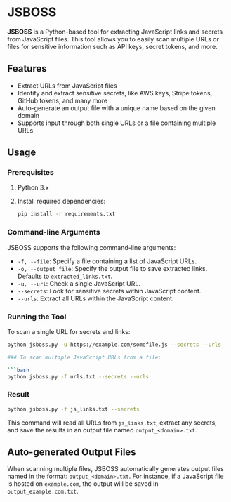 # JSBOSS

**JSBOSS** is a Python-based tool for extracting JavaScript links and secrets from JavaScript files. This tool allows you to easily scan multiple URLs or files for sensitive information such as API keys, secret tokens, and more.

## Features

- Extract URLs from JavaScript files
- Identify and extract sensitive secrets, like AWS keys, Stripe tokens, GitHub tokens, and many more
- Auto-generate an output file with a unique name based on the given domain
- Supports input through both single URLs or a file containing multiple URLs

## Usage

### Prerequisites

1. Python 3.x
2. Install required dependencies:

    ```bash
    pip install -r requirements.txt
    ```

### Command-line Arguments

JSBOSS supports the following command-line arguments:

- `-f, --file`: Specify a file containing a list of JavaScript URLs.
- `-o, --output_file`: Specify the output file to save extracted links. Defaults to `extracted_links.txt`.
- `-u, --url`: Check a single JavaScript URL.
- `--secrets`: Look for sensitive secrets within JavaScript content.
- `--urls`: Extract all URLs within the JavaScript content.

### Running the Tool

To scan a single URL for secrets and links:

```bash
python jsboss.py -u https://example.com/somefile.js --secrets --urls

### To scan multiple JavaScript URLs from a file:

```bash
python jsboss.py -f urls.txt --secrets --urls
```

### Result

```bash
python jsboss.py -f js_links.txt --secrets
```

This command will read all URLs from `js_links.txt`, extract any secrets, and save the results in an 
output file named `output_<domain>.txt`.

## Auto-generated Output Files

When scanning multiple files, JSBOSS automatically generates output files named in the format: 
`output_<domain>.txt`. For instance, if a JavaScript file is hosted on `example.com`, the output will 
be saved in `output_example.com.txt`.
